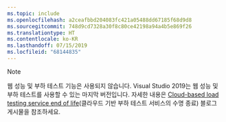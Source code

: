 ```yaml
---
ms.topic: include
ms.openlocfilehash: a2ceafbbd204083fc421a05488dd67185f68d9d8
ms.sourcegitcommit: 748d9cd7328a30f8c80ce42198a94a4b5e869f26
ms.translationtype: HT
ms.contentlocale: ko-KR
ms.lasthandoff: 07/15/2019
ms.locfileid: "68144835"
---
```

> [!NOTE]
> 웹 성능 및 부하 테스트 기능은 사용되지 않습니다. Visual Studio 2019는 웹 성능 및 부하 테스트를 사용할 수 있는 마지막 버전입니다. 자세한 내용은 [Cloud-based load testing service end of life](https://devblogs.microsoft.com/devops/cloud-based-load-testing-service-eol/)(클라우드 기반 부하 테스트 서비스의 수명 종료) 블로그 게시물을 참조하세요.